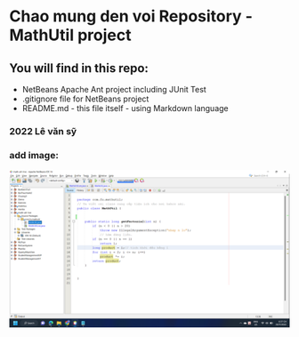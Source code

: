 # Chao mung den voi Repository - MathUtil project

## You will find in this repo:

* NetBeans Apache Ant project including JUnit Test
* .gitignore file for NetBeans project
* README.md - this file itself - using Markdown language

### 2022 Lê văn sỹ
### add image:
![The JUnit code with TDD](https://github.com/levansy25012003/math-util-live/blob/main/image/intro.png)